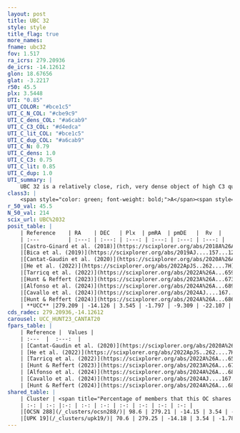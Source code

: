 ```yaml
---
layout: post
title: UBC 32
style: style
title_flag: true
more_names: 
fname: ubc32
fov: 1.517
ra_icrs: 279.20936
de_icrs: -14.12612
glon: 18.67656
glat: -3.2217
r50: 45.5
plx: 3.5448
UTI: "0.85"
UTI_COLOR: "#bce1c5"
UTI_C_N_COL: "#cbe9c9"
UTI_C_dens_COL: "#a6cab9"
UTI_C_C3_COL: "#d4edca"
UTI_C_lit_COL: "#bce1c5"
UTI_C_dup_COL: "#a6cab9"
UTI_C_N: 0.79
UTI_C_dens: 1.0
UTI_C_C3: 0.75
UTI_C_lit: 0.85
UTI_C_dup: 1.0
UTI_summary: |
    UBC 32 is a relatively close, rich, very dense object of high C3 quality. It is well-studied in the literature. This object shares a large percentage of members with 2 later reported entries.
class3: |
    <span style="color: green; font-weight: bold;">A</span><span style="color: #FFC300; font-weight: bold;">B</span>
r_50_val: 45.5
N_50_val: 214
scix_url: UBC%2032
posit_table: |
    | Reference    | RA    | DEC   | Plx  | pmRA  | pmDE   |  Rv  |
    | :---         | :---: | :---: | :---: | :---: | :---: | :---: |
    |[Castro-Ginard et al. (2018)](https://scixplorer.org/abs/2018A%26A...618A..59C) | 279.436 | -14.047 | 3.562 | -1.753 | -9.265 | -21.58 |
    |[Bica et al. (2019)](https://scixplorer.org/abs/2019AJ....157...12B) | 279.424 | -14.049 | -- | -- | -- | -- |
    |[Cantat-Gaudin et al. (2020)](https://scixplorer.org/abs/2020A%26A...640A...1C) | 279.312 | -14.096 | 3.563 | -1.768 | -9.279 | -- |
    |[He et al. (2022)](https://scixplorer.org/abs/2022ApJS..262....7H) | 279.249 | -14.268 | 3.552 | -1.745 | -9.42 | -- |
    |[Tarricq et al. (2022)](https://scixplorer.org/abs/2022A%26A...659A..59T) | 279.265 | -14.078 | 3.567 | -1.762 | -9.309 | -- |
    |[Hunt & Reffert (2023)](https://scixplorer.org/abs/2023A%26A...673A.114H) | 279.322 | -14.003 | 3.498 | -1.808 | -9.229 | -19.725 |
    |[Alfonso et al. (2024)](https://scixplorer.org/abs/2024A%26A...689A..18A) | 279.299 | -14.146 | 3.512 | -1.767 | -9.364 | -- |
    |[Cavallo et al. (2024)](https://scixplorer.org/abs/2024AJ....167...12C) | 279.454 | -14.08 | 3.507 | -- | -- | -- |
    |[Hunt & Reffert (2024)](https://scixplorer.org/abs/2024A%26A...686A..42H) | 279.322 | -14.003 | 3.498 | -1.808 | -9.229 | -19.725 |
    | **UCC** |279.209 | -14.126 | 3.545 | -1.797 | -9.309 | -22.107 | 
cds_radec: 279.20936,-14.12612
carousel: UCC_HUNT23_CANTAT20
fpars_table: |
    | Reference |  Values |
    | :---  |  :---:  |
    | [Cantat-Gaudin et al. (2020)](https://scixplorer.org/abs/2020A%26A...640A...1C) | `AVNN=0.55, DMNN=7.24, AgeNN=8.14` |
    | [He et al. (2022)](https://scixplorer.org/abs/2022ApJS..262....7H) | `A0=1.25, logAge=7.9` |
    | [Tarricq et al. (2022)](https://scixplorer.org/abs/2022A%26A...659A..59T) | `Dist=278, logAgeNN=8.15` |
    | [Hunt & Reffert (2023)](https://scixplorer.org/abs/2023A%26A...673A.114H) | `AV50=1.026, diffAV50=1.576, MOD50=7.198, logAge50=7.886` |
    | [Alfonso et al. (2024)](https://scixplorer.org/abs/2024A%26A...689A..18A) | `AV=0.55022, MOD=7.23902, logAge=8.32704, Z=0.01087` |
    | [Cavallo et al. (2024)](https://scixplorer.org/abs/2024AJ....167...12C) | `AV50=1.47, dMod50=7.31, logAge50=7.88, [Fe/H]50=0.1` |
    | [Hunt & Reffert (2024)](https://scixplorer.org/abs/2024A%26A...686A..42H) | `MassJ=382.661` |
shared_table: |
    | Cluster | <span title="Percentage of members that this OC shares with the ones listed">%</span>   | RA   | DEC   | Plx   | pmRA  | pmDE  | Rv | UTI |
    | :-: | :-: |:-: | :-: | :-: | :-: | :-: | :-: | :-: |
    |[OCSN 288](/_clusters/ocsn288/)| 98.6 | 279.21 | -14.15 | 3.54 | -1.78 | -9.31 | -22.13 |0.12 |
    |[UPK 19](/_clusters/upk19/)| 70.6 | 279.25 | -14.18 | 3.54 | -1.78 | -9.32 | -22.43 |0.0 |
---
```

